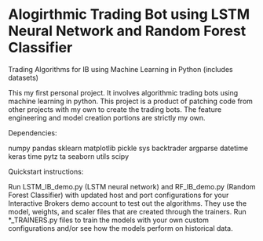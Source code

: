 # Alogirthmic Trading Bot using LSTM Neural Network and Random Forest Classifier
 Trading Algorithms for IB using Machine Learning in Python (includes datasets)

This my first personal project. It involves algorithmic trading bots using machine learning in python. This project is a product of patching code from other projects with my own to create the trading bots. The feature engineering and model creation portions are strictly my own.
 
Dependencies:

numpy
pandas
sklearn
matplotlib
pickle
sys
backtrader
argparse
datetime
keras
time
pytz
ta
seaborn
utils
scipy

Quickstart instructions:
 
Run LSTM_IB_demo.py (LSTM neural network) and RF_IB_demo.py (Random Forest Classifier) with updated host and port configurations for your Interactive Brokers demo account to test out the algorithms. They use the model, weights, and scaler files that are created through the trainers. Run *_TRAINERS.py files to train the models with your own custom configurations and/or see how the models perform on historical data.


